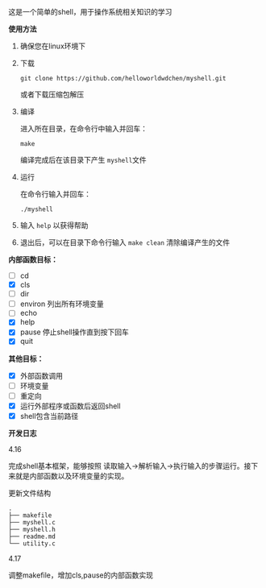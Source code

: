 这是一个简单的shell，用于操作系统相关知识的学习

**使用方法**

1. 确保您在linux环境下

2. 下载

    ```
    git clone https://github.com/helloworldwdchen/myshell.git
    ```

    或者下载压缩包解压

3. 编译

    进入所在目录，在命令行中输入并回车：

    ```
    make
    ```

    编译完成后在该目录下产生 `myshell`文件

4. 运行

    在命令行输入并回车：

    ```
    ./myshell
    ```

5. 输入 `help` 以获得帮助

6. 退出后，可以在目录下命令行输入 `make clean` 清除编译产生的文件



**内部函数目标：**

- [ ] cd
- [x] cls
- [ ] dir
- [ ] environ 列出所有环境变量
- [ ] echo
- [x] help
- [x] pause 停止shell操作直到按下回车
- [x] quit

**其他目标：**

- [x] 外部函数调用
- [ ] 环境变量
- [ ] 重定向
- [x] 运行外部程序或函数后返回shell
- [x] shell包含当前路径

**开发日志**

4.16 

完成shell基本框架，能够按照 读取输入->解析输入->执行输入的步骤运行。接下来就是内部函数以及环境变量的实现。

更新文件结构

```
.
├── makefile
├── myshell.c
├── myshell.h
├── readme.md
└── utility.c
```

4.17

调整makefile，增加cls,pause的内部函数实现